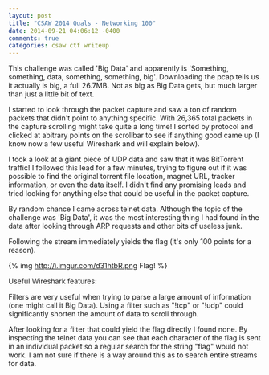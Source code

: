 ```yaml
---
layout: post
title: "CSAW 2014 Quals - Networking 100"
date: 2014-09-21 04:06:12 -0400
comments: true
categories: csaw ctf writeup
---
```


This challenge was called 'Big Data' and apparently is 'Something, something, data, something, something, big'. Downloading the pcap tells us it actually is big, a full 26.7MB. Not as big as Big Data gets, but much larger than just a little bit of text.

I started to look through the packet capture and saw a ton of random packets that didn't point to anything specific. With 26,365 total packets in the capture scrolling might take quite a long time! I sorted by protocol and clicked at abitrary points on the scrollbar to see if anything good came up (I know now a few useful Wireshark and will explain below).

I took a look at a giant piece of UDP data and saw that it was BitTorrent traffic! I followed this lead for a few minutes, trying to figure out if it was possible to find the original torrent file location, magnet URL, tracker information, or even the data itself. I didn't find any promising leads and tried looking for anything else that could be useful in the packet capture.

By random chance I came across telnet data. Although the topic of the challenge was 'Big Data', it was the most interesting thing I had found in the data after looking through ARP requests and other bits of useless junk.

Following the stream immediately yields the flag (it's only 100 points for a reason).

{% img http://i.imgur.com/d31htbR.png Flag! %}

Useful Wireshark features:

Filters are very useful when trying to parse a large amount of information (one might call it Big Data). Using a filter such as "!tcp" or "!udp" could significantly shorten the amount of data to scroll through.

After looking for a filter that could yield the flag directly I found none. By inspecting the telnet data you can see that each character of the flag is sent in an individual packet so a regular search for the string "flag" would not work. I am not sure if there is a way around this as to search entire streams for data.
